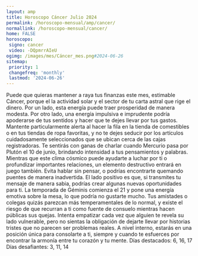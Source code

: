 ```yaml
---
layout: amp
title: Horoscopo Cáncer Julio 2024 
permalink: /horoscopo-mensual/amp/cancer/
normallink: /horoscopo-mensual/cancer/
home: FALSE
horoscopo:
 signo: cancer
 video: -DQpmrrAIeU
ogimg: /images/mes/Cáncer_mes.png#2024-06-26
sitemap:
 priority: 1
 changefreq: 'monthly'
 lastmod: '2024-06-26'
---
```



Puede que quieras mantener a raya tus finanzas este mes, estimable Cáncer, porque el la actividad solar y el sector de tu carta astral que rige el dinero. Por un lado, esta energía puede traer prosperidad de manera modesta. Por otro lado, una energía impulsiva e imprudente podría apoderarse de tus sentidos y hacer que te dejes llevar por tus gastos. Mantente particularmente alerta al hacer la fila en la tienda de comestibles o en tus tiendas de ropa favoritas, y no te dejes seducir por los artículos cuidadosamente seleccionados que se ubican cerca de las cajas registradoras.
Te sentirás con ganas de charlar cuando Mercurio pasa por Plutón el 10 de junio, brindando intensidad a tus pensamientos y palabras. Mientras que este clima cósmico puede ayudarte a luchar por ti o profundizar importantes relaciones, un elemento destructivo entrará en juego también. Evita hablar sin pensar, o podrías encontrarte quemando puentes de manera inadvertida. El lado positivo es que, si transmites tu mensaje de manera sabia, podrías crear algunas nuevas oportunidades para ti.
La temporada de Géminis comienza el 21 y pone una energía emotiva sobre la mesa, lo que podría no gustarte mucho. Tus amistades o colegas quizás parezcan más temperamentales de lo normal, y existe el riesgo de que recurran a ti como fuente de consuelo mientras hacen públicas sus quejas. Intenta empatizar cada vez que alguien te revela su lado vulnerable, pero no sientas la obligación de dejarte llevar por historias tristes que no parecen ser problemas reales. A nivel interno, estarás en una posición única para consolarte a ti, siempre y cuando te esfuerces por encontrar la armonía entre tu corazón y tu mente.
Días destacados: 6, 16, 17
Días desafiantes: 3, 11, 14